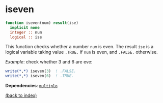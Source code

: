 # iseven

```fortran
function iseven(num) result(ise)
  implicit none
  integer :: num
  logical :: ise
```



This function checks whether a number ```num``` is even. The result ```ise``` is a logical variable taking value ```.TRUE.``` if ```num``` is even, and ```.FALSE.``` otherwise.

_Example_: check whether 3 and 6 are eve:

```fortran
write(*,*) iseven(3)  ! .FALSE.
write(*,*) iseven(6)  ! .TRUE.
```

**Dependencies**: [```multiplo```](multiplo.md)

[(back to index)](index.md)

